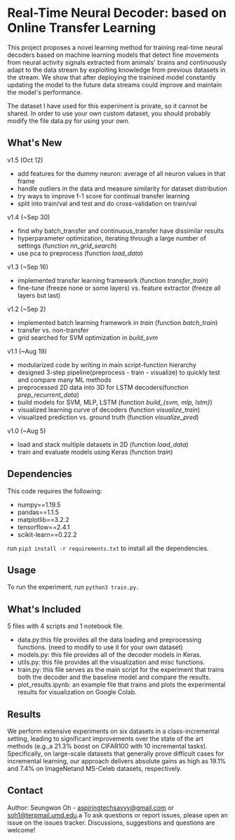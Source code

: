 # Real-Time Neural Decoder: based on Online Transfer Learning
This project proposes a novel learning method for training real-time neural decoders based on machine learning models that detect fine movements from neural activity signals extracted from animals' brains and continuously adapt to the data stream by exploiting knowledge from previous datasets in the stream. We show that after deploying the trainined model constantly updating the model to the future data streams could improve and maintain the model's performance. 

The dataset I have used for this experiment is private, so it cannot be shared. In order to use your own custom dataset, you should probably modify the file data.py for using your own.

## What's New
v1.5 (Oct 12)
* add features for the dummy neuron: average of all neuron values in that frame
* handle outliers in the data and measure similarity for dataset distribution
* try ways to improve f-1 score for continual transfer learning
* split into train/val and test and do cross-validation on train/val

v1.4 (~Sep 30)
* find why batch_transfer and continuous_transfer have dissimilar results
* hyperparameter optimization, iterating through a large number of settings (function *nn_grid_search*)
* use pca to preprocess (function *load_data*)

v1.3 (~Sep 16)
* implemented transfer learning framework (function *transfer_train*) 
* fine-tune (freeze none or some layers) vs. feature extractor (freeze all layers but last)

v1.2 (~Sep 2)
* implemented batch learning framework in *train* (function *batch_train*)
* transfer vs. non-transfer
* grid searched for SVM optimization in *build_svm*

v1.1 (~Aug 19)
* modularized code by writing in main script-function hierarchy
* designed 3-step pipeline(preprocess - train - visualize) to quickly test and compare many ML methods
* preprocessed 2D data into 3D for LSTM decoders(function *prep_recurrent_data*)
* build models for SVM, MLP, LSTM (function *build_{svm, mlp, lstm}*)
* visualized learning curve of decoders (function *visualize_train*)
* visualized prediction vs. ground truth (function *visualize_pred*)

v1.0 (~Aug 5)
* load and stack multiple datasets in 2D (function *load_data*)
* train and evaluate models using Keras (function *train*)

## Dependencies
This code requires the following:
* numpy==1.19.5
* pandas==1.1.5
* matplotlib==3.2.2
* tensorflow==2.4.1
* scikit-learn==0.22.2

run ```pip3 install -r requirements.txt``` to install all the dependencies.

## Usage
To run the experiment, run ```python3 train.py.```

## What's Included
5 files with 4 scripts and 1 notebook file.
* data.py:this file provides all the data loading and preprocessing functions. (need to modify to use it for your own dataset)
* models.py: this file provides all of the decoder models in Keras. 
* utils.py: this file provides all the visualization and misc functions.
* train.py: this file serves as the main script for the experiment that trains both the decoder and the baseline model and compare the results.
* plot_results.ipynb: an example file that trains and plots the experimental results for visualization on Google Colab.

## Results
We perform extensive experiments on six datasets in a class-incremental setting, leading to significant improvements over the state of the art methods (e.g.,a 21.3% boost on CIFAR100 with 10 incremental tasks). Specifically, on large-scale datasets that generally prove difficult cases for incremental learning, our approach delivers absolute gains as high as 19.1% and 7.4% on ImageNetand MS-Celeb datasets, respectively.

## Contact
Author: Seungwon Oh - [aspiringtechsavvy@gmail.com](aspiringtechsavvy@gmail.com) or [soh1@terpmail.umd.edu](soh1@terpmail.umd.edu).a
To ask questions or report issues, please open an issue on the issues tracker. Discussions, suggestions and questions are welcome!
